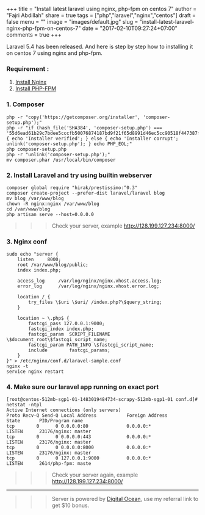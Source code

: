+++
title = "Install latest laravel using nginx, php-fpm on centos 7"
author = "Fajri Abdillah"
share = true
tags = ["php","laravel","nginx","centos"]
draft = false
menu = ""
image = "images/default.jpg"
slug = "install-latest-laravel-nginx-php-fpm-on-centos-7"
date = "2017-02-10T09:27:24+07:00"
comments = true
+++

Laravel 5.4 has been released. And here is step by step how to installing it on centos 7 using nginx and php-fpm.

<!--more-->

### Requirement :

1. [Install Nginx](/post/install-nginx-stable-mainline-on-centos7)
2. [Install PHP-FPM](/post/install-php71-on-centos7)

### 1. Composer

~~~
php -r "copy('https://getcomposer.org/installer', 'composer-setup.php');"
php -r "if (hash_file('SHA384', 'composer-setup.php') === '55d6ead61b29c7bdee5cccfb50076874187bd9f21f65d8991d46ec5cc90518f447387fb9f76ebae1fbbacf329e583e30') { echo 'Installer verified'; } else { echo 'Installer corrupt'; unlink('composer-setup.php'); } echo PHP_EOL;"
php composer-setup.php
php -r "unlink('composer-setup.php');"
mv composer.phar /usr/local/bin/composer
~~~

### 2. Install Laravel and try using builtin webserver

~~~
composer global require "hirak/prestissimo:^0.3"
composer create-project --prefer-dist laravel/laravel blog
mv blog /var/www/blog
chown -R nginx:nginx /var/www/blog
cd /var/www/blog
php artisan serve --host=0.0.0.0
~~~

>>> Check your server, example http://128.199.127.234:8000/

### 3. Nginx conf

~~~
sudo echo "server {
    listen     8000;
    root /var/www/blog/public;
    index index.php;

    access_log     /var/log/nginx/nginx.vhost.access.log;
    error_log      /var/log/nginx/nginx.vhost.error.log;

    location / {
        try_files \$uri \$uri/ /index.php?\$query_string;
    }

    location ~ \.php$ {
        fastcgi_pass 127.0.0.1:9000;
        fastcgi_index index.php;
        fastcgi_param  SCRIPT_FILENAME   \$document_root\$fastcgi_script_name;
        fastcgi_param PATH_INFO \$fastcgi_script_name;
        include        fastcgi_params;
    }
}" > /etc/nginx/conf.d/laravel-sample.conf
nginx -t
service nginx restart
~~~

### 4. Make sure our laravel app running on exact port

~~~
[root@centos-512mb-sgp1-01-1483019484734-scrapy-512mb-sgp1-01 conf.d]# netstat -ntpl
Active Internet connections (only servers)
Proto Recv-Q Send-Q Local Address           Foreign Address         State       PID/Program name
tcp        0      0 0.0.0.0:80              0.0.0.0:*               LISTEN      23176/nginx: master
tcp        0      0 0.0.0.0:443             0.0.0.0:*               LISTEN      23176/nginx: master
tcp        0      0 0.0.0.0:8000            0.0.0.0:*               LISTEN      23176/nginx: master
tcp        0      0 127.0.0.1:9000          0.0.0.0:*               LISTEN      2614/php-fpm: maste
~~~

>>> Check your server again, example http://128.199.127.234:8000/

---
>>> Server is powered by [Digital Ocean](https://m.do.co/c/6b1c3b315e1e), use my referral link to get $10 bonus.
